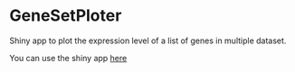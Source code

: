 # GeneSetPloter

Shiny app to plot the expression level of a list of genes in multiple dataset.

You can use the shiny app [here](jbryois.shinyapps.io/GeneSetPlotter)
